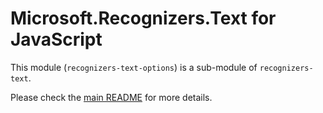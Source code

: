 # Microsoft.Recognizers.Text for JavaScript

This module (`recognizers-text-options`) is a sub-module of `recognizers-text`.

Please check the [main README](https://github.com/Microsoft/Recognizers-Text/tree/master/JavaScript) for more details.
